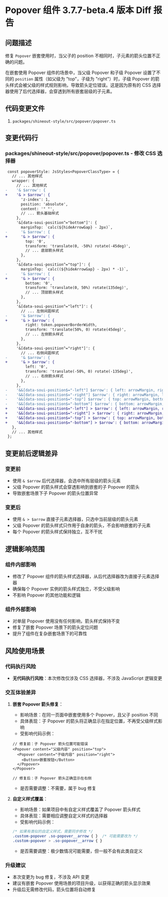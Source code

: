 # Popover 组件 3.7.7-beta.4 版本 Diff 报告

## 问题描述

修复 `Popover` 嵌套使用时，当父子的 position 不相同时，子元素的箭头位置不正确的问题。

在嵌套使用 Popover 组件的场景中，当父级 Popover 和子级 Popover 设置了不同的 `position` 属性（如父级为 "top"，子级为 "right"）时，子级 Popover 的箭头样式会被父级的样式规则影响，导致箭头定位错误。这是因为原有的 CSS 选择器使用了后代选择器，会穿透到所有嵌套层级的子元素。

## 代码变更文件

1. `packages/shineout-style/src/popover/popover.ts`

## 变更代码行

### packages/shineout-style/src/popover/popover.ts - 修改 CSS 选择器

```diff
 const popoverStyle: JsStyles<PopoverClassType> = {
   // ... 其他样式
   wrapper: {
     // ... 其他样式
-    '& $arrow': {
+    '& > $arrow': {
       'z-index': 1,
       position: 'absolute',
       content: '" "',
       // ... 箭头基础样式
     },
     '&[data-soui-position^="bottom"]': {
       marginTop: `calc(${hideArrowGap} - 2px)`,
-      '& $arrow': {
+      '& > $arrow': {
         top: '0',
         transform: 'translate(0, -50%) rotate(-45deg)',
         // ... 底部箭头样式
       },
     },
     '&[data-soui-position^="top"]': {
       marginTop: `calc((${hideArrowGap} - 2px) * -1)`,
-      '& $arrow': {
+      '& > $arrow': {
         bottom: '0',
         transform: 'translate(0, 50%) rotate(135deg)',
         // ... 顶部箭头样式
       },
     },
     '&[data-soui-position^="left"]': {
       // ... 左侧间距样式
-      '& $arrow': {
+      '& > $arrow': {
         right: token.popoverBorderWidth,
         transform: 'translate(50%, 0) rotate(45deg)',
         // ... 左侧箭头样式
       },
     },
     '&[data-soui-position^="right"]': {
       // ... 右侧间距样式
-      '& $arrow': {
+      '& > $arrow': {
         left: '0',
         transform: 'translate(-50%, 0) rotate(-135deg)',
         // ... 右侧箭头样式
       },
     },
-    '&&[data-soui-position$="-left"] $arrow': { left: arrowMargin, right: 'auto' },
-    '&&[data-soui-position$="-right"] $arrow': { right: arrowMargin, left: 'auto' },
-    '&&[data-soui-position$="-top"] $arrow': { top: arrowMargin, bottom: 'auto' },
-    '&&[data-soui-position$="-bottom"] $arrow': { bottom: arrowMargin, top: 'auto' },
+    '&&[data-soui-position$="-left"] > $arrow': { left: arrowMargin, right: 'auto' },
+    '&&[data-soui-position$="-right"] > $arrow': { right: arrowMargin, left: 'auto' },
+    '&&[data-soui-position$="-top"] > $arrow': { top: arrowMargin, bottom: 'auto' },
+    '&&[data-soui-position$="-bottom"] > $arrow': { bottom: arrowMargin, top: 'auto' },
   },
   // ... 其他样式
 };
```

## 变更前后逻辑差异

### 变更前
- 使用 `& $arrow` 后代选择器，会选中所有层级的箭头元素
- 父级 Popover 的箭头样式会穿透影响到嵌套的子 Popover 的箭头
- 导致嵌套场景下子 Popover 的箭头位置异常

### 变更后  
- 使用 `& > $arrow` 直接子元素选择器，只选中当前层级的箭头元素
- 父级 Popover 的箭头样式只作用于自身的箭头，不会影响嵌套的子元素
- 每个 Popover 的箭头样式保持独立，互不干扰

## 逻辑影响范围

### 组件内部影响
- 修改了 Popover 组件的箭头样式选择器，从后代选择器改为直接子元素选择器
- 确保每个 Popover 实例的箭头样式独立，不受父级影响
- 不影响 Popover 的其他功能和逻辑

### 组件外部影响
- 对单层 Popover 使用没有任何影响，箭头样式保持不变
- 修复了嵌套 Popover 场景下的箭头定位问题
- 提升了组件在复杂嵌套场景下的可靠性

## 风险使用场景

### 代码执行风险
- **无代码执行风险**：本次修改仅涉及 CSS 选择器，不涉及 JavaScript 逻辑变更

### 交互体验差异

1. **嵌套 Popover 箭头修复**：
   - 影响场景：在同一页面中嵌套使用多个 Popover，且父子 position 不同
   - 具体表现：子 Popover 的箭头将正确显示在指定位置，不再受父级样式影响
   - 受影响代码示例：
   ```tsx
   // 修复前：子 Popover 箭头位置可能错误
   <Popover content="父级内容" position="top">
     <Popover content="子级内容" position="right">
       <Button>嵌套按钮</Button>
     </Popover>
   </Popover>
   
   // 修复后：子 Popover 箭头正确显示在右侧
   ```
   - 是否需要调整：不需要，属于 bug 修复

2. **自定义样式覆盖**：
   - 影响场景：如果项目中有自定义样式覆盖了 Popover 箭头样式
   - 具体表现：需要相应调整自定义样式的选择器
   - 受影响代码示例：
   ```css
   /* 如果有类似的自定义样式，需要同步修改 */
   .custom-popover .so-popover__arrow { }  /* 可能需要改为 */
   .custom-popover > .so-popover__arrow { }
   ```
   - 是否需要调整：极少数情况可能需要，但一般不会有此类自定义

### 升级建议
- 本次变更为 bug 修复，不涉及 API 变更
- 建议有嵌套 Popover 使用场景的项目升级，以获得正确的箭头显示效果
- 升级后无需修改代码，箭头位置将自动修复